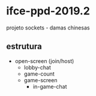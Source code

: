 # ifce-ppd-2019.2

projeto sockets - damas chinesas

## estrutura

- open-screen (join/host)
  - lobby-chat
  - game-count
  - game-screen
    - in-game-chat
